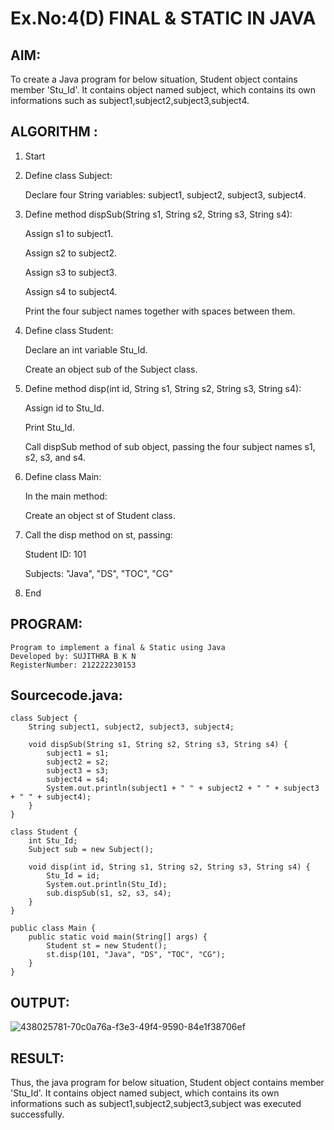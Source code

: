 # Ex.No:4(D) FINAL & STATIC IN JAVA

## AIM:
To create a Java program for below situation, Student object contains member 'Stu_Id'. It contains object named subject, which contains its own informations such as subject1,subject2,subject3,subject4.

## ALGORITHM :

1. Start
2. Define class Subject:

   Declare four String variables: subject1, subject2, subject3, subject4.

3. Define method dispSub(String s1, String s2, String s3, String s4):

   Assign s1 to subject1.

   Assign s2 to subject2.

   Assign s3 to subject3.

   Assign s4 to subject4.

   Print the four subject names together with spaces between them.

4. Define class Student:

   Declare an int variable Stu_Id.

   Create an object sub of the Subject class.

5. Define method disp(int id, String s1, String s2, String s3, String s4):

   Assign id to Stu_Id.

   Print Stu_Id.

   Call dispSub method of sub object, passing the four subject names s1, s2, s3, and s4.

6. Define class Main:

   In the main method:

   Create an object st of Student class.

7. Call the disp method on st, passing:

   Student ID: 101

   Subjects: "Java", "DS", "TOC", "CG"

8. End

## PROGRAM:

```
Program to implement a final & Static using Java
Developed by: SUJITHRA B K N
RegisterNumber: 212222230153
```

## Sourcecode.java:

```
class Subject {
    String subject1, subject2, subject3, subject4;

    void dispSub(String s1, String s2, String s3, String s4) {
        subject1 = s1;
        subject2 = s2;
        subject3 = s3;
        subject4 = s4;
        System.out.println(subject1 + " " + subject2 + " " + subject3 + " " + subject4);
    }
}

class Student {
    int Stu_Id;
    Subject sub = new Subject();

    void disp(int id, String s1, String s2, String s3, String s4) {
        Stu_Id = id;
        System.out.println(Stu_Id);
        sub.dispSub(s1, s2, s3, s4);
    }
}

public class Main {
    public static void main(String[] args) {
        Student st = new Student();
        st.disp(101, "Java", "DS", "TOC", "CG");
    }
}
```

## OUTPUT:

![438025781-70c0a76a-f3e3-49f4-9590-84e1f38706ef](https://github.com/user-attachments/assets/7586448a-8927-4199-af97-1be446eb9ddd)

## RESULT:
Thus, the java program for below situation, Student object contains member 'Stu_Id'. It contains object named subject, which contains its own informations such as subject1,subject2,subject3,subject was executed successfully.
